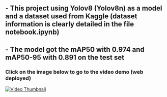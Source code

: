 ## - This project using Yolov8 (Yolov8n) as a model and a dataset used from Kaggle (dataset information is clearly detailed in the file notebook.ipynb)
## - The model got the mAP50 with 0.974 and mAP50-95 with 0.891 on the test set

### Click on the image below to go to the video demo (web deployed)

[![Video Thumbnail](https://img.youtube.com/vi/XvLCxRQvBbU/0.jpg)](https://www.youtube.com/watch?v=XvLCxRQvBbU)



